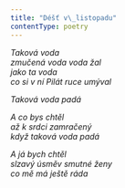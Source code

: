 ```yaml
---
title: "Déšť v\_listopadu"
contentType: poetry
---
```


_Taková voda  
zmučená voda voda žal  
jako ta voda  
co si v ní Pilát ruce umýval_

  

_Taková voda padá_

  

_A co bys chtěl  
až k srdci zamračený  
když taková voda padá_

  

_A já bych chtěl  
slzavý úsměv smutné ženy  
co mě má ještě ráda_
